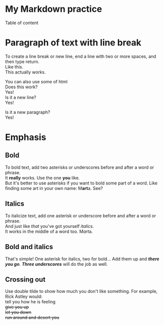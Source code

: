 My Markdown practice
===
Table of content

# Paragraph of text with line break
To create a line break or new line, end a line with two or more spaces, and then type return.  
Like this.  
This actually works.  
<!-- Example of another paragraph -->
You can also use some of html <br> Does this work? <br> Yes!<br>Is it a new line?<br> Yes! <p> Is it a new paragraph? <br> Yes!</p>

# Emphasis  
## Bold    
To bold text, add two asterisks or underscores before and after a word or phrase.   
It **really** works. Use the one __you__ like.   
But it's better to use asterisks if you want to bold some part of a word. Like finding some art in your own name: M**art**a. See?
## Italics    
To italicize text, add one asterisk or underscore before and after a word or phrase.  
And just like *that* you've got yourself _italics_.    
It works in the middle of a word too. M*art*a. 
## Bold and italics
That's simple! One asterisk for italics, two for bold... Add them up and ***there you go***. ___Three underscores___ will do the job as well. 
## Crossing out
Use double tilde to show how much you don't like something. 
For example, Rick Astley would:  
tell you how he is feeling  
~~give you up  
let you down  
run around and desert you~~


